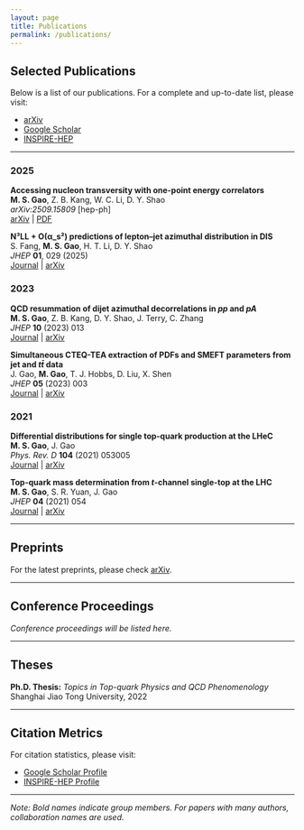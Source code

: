 ```yaml
---
layout: page
title: Publications
permalink: /publications/
---
```


## Selected Publications

Below is a list of our publications. For a complete and up-to-date list, please visit:
- [arXiv](https://arxiv.org/search/?searchtype=author&query=Gao%2C+M+S)
- [Google Scholar](https://scholar.google.com/)
- [INSPIRE-HEP](https://inspirehep.net/)

---

### 2025

**Accessing nucleon transversity with one-point energy correlators**  
**M. S. Gao**, Z. B. Kang, W. C. Li, D. Y. Shao  
*arXiv:2509.15809* [hep-ph]  
[arXiv](https://arxiv.org/abs/2509.15809) | [PDF](https://arxiv.org/pdf/2509.15809.pdf)

**N³LL + O(α_s²) predictions of lepton–jet azimuthal distribution in DIS**  
S. Fang, **M. S. Gao**, H. T. Li, D. Y. Shao  
*JHEP* **01**, 029 (2025)  
[Journal](https://doi.org/10.1007/JHEP01(2025)029) | [arXiv](https://arxiv.org/abs/2410.XXXXX)

### 2023

**QCD resummation of dijet azimuthal decorrelations in *pp* and *pA***  
**M. S. Gao**, Z. B. Kang, D. Y. Shao, J. Terry, C. Zhang  
*JHEP* **10** (2023) 013  
[Journal](https://doi.org/10.1007/JHEP10(2023)013) | [arXiv](https://arxiv.org/abs/2303.XXXXX)

**Simultaneous CTEQ-TEA extraction of PDFs and SMEFT parameters from jet and *tt̄* data**  
J. Gao, **M. Gao**, T. J. Hobbs, D. Liu, X. Shen  
*JHEP* **05** (2023) 003  
[Journal](https://doi.org/10.1007/JHEP05(2023)003) | [arXiv](https://arxiv.org/abs/2211.XXXXX)

### 2021

**Differential distributions for single top-quark production at the LHeC**  
**M. S. Gao**, J. Gao  
*Phys. Rev. D* **104** (2021) 053005  
[Journal](https://doi.org/10.1103/PhysRevD.104.053005) | [arXiv](https://arxiv.org/abs/2106.XXXXX)

**Top-quark mass determination from *t*-channel single-top at the LHC**  
**M. S. Gao**, S. R. Yuan, J. Gao  
*JHEP* **04** (2021) 054  
[Journal](https://doi.org/10.1007/JHEP04(2021)054) | [arXiv](https://arxiv.org/abs/2012.XXXXX)

---

## Preprints

For the latest preprints, please check [arXiv](https://arxiv.org/search/?searchtype=author&query=Gao%2C+M+S).

---

## Conference Proceedings

*Conference proceedings will be listed here.*

---

## Theses

**Ph.D. Thesis:** *Topics in Top-quark Physics and QCD Phenomenology*  
Shanghai Jiao Tong University, 2022

---

## Citation Metrics

For citation statistics, please visit:
- [Google Scholar Profile](https://scholar.google.com/)
- [INSPIRE-HEP Profile](https://inspirehep.net/)

---

*Note: Bold names indicate group members. For papers with many authors, collaboration names are used.*

